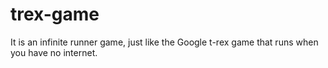 # trex-game
It is an infinite runner game, just like the Google t-rex game that runs when you have no internet.
